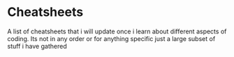 # Cheatsheets
A list of cheatsheets that i will update once i learn about different aspects of coding. Its not in any order or for anything specific just a large subset of stuff i have gathered
